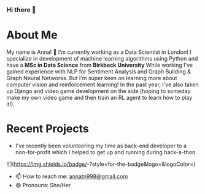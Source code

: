 ### Hi there 👋 

# About Me 

My name is Anna! 🔭 I’m currently working as a Data Scientist in London! I specialize in development of machine learning algorithms using Python and have a **MSc in Data Science** from **Birkbeck University**  While working I've gained experience with NLP for Sentiment Analysis and Graph Building & Graph Neural Networks. But I'm super keen on learning more about computer vision and reinforcement learning! In the past year, I've also taken up Django and video game development on the side (hoping to someday make my own video game and then train an RL agent to learn how to play it!). 


# Recent Projects 
- I've recently been volunteering my time as back-end developer to a non-for-profit which I helped to get up and running during hack-a-thon


![<Badge Name>](https://img.shields.io/badge/<Badge Text>-<Background Color>?style=for-the-badge&logo=<Icon Name>&logoColor=<Logo Color>)


- 📫 How to reach me: annatn998@gmail.com
- 😄 Pronouns: She/Her


